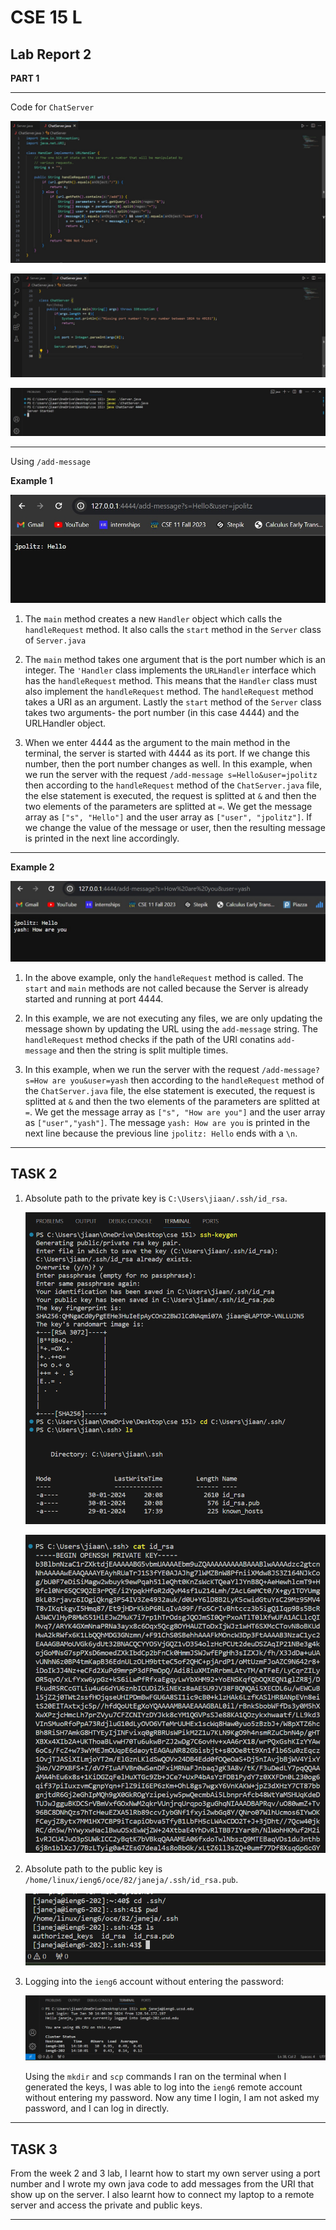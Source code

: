 # CSE 15 L
## Lab Report 2

**PART 1**

***

Code for `ChatServer`

![Image](WhatsApp%20Image%202024-01-30%20at%2011.34.36%20AM.jpeg)

![Image](WhatsApp%20Image%202024-01-30%20at%2011.35.00%20AM.jpeg)

![Image](WhatsApp%20Image%202024-01-30%20at%2011.35.58%20AM.jpeg)

***

Using `/add-message`

**Example 1**
   
![Image](WhatsApp%20Image%202024-01-30%20at%2011.36.47%20AM.jpeg)

1. The `main` method creates a new `Handler` object which calls the `handleRequest` method. It also calls the `start` method in the `Server` class of `Server.java`

2. The `main` method takes one argument that is the port number which is an integer. The `'Handler` class implements the `URLHandler` interface which has the `handleRequest` method. This means that the `Handler` class must also implement the `handleRequest` method. The `handleRequest` method takes a URI as an argument. Lastly the `start` method of the `Server` class takes two arguments- the port number (in this case 4444) and the URLHandler object.

3. When we enter 4444 as the argument to the main method in the terminal, the server is started with 4444 as its port. If we change this number, then the port number changes as well. In this example, when we run the server with the request `/add-message s=Hello&user=jpolitz` then according to the `handleRequest` method of the `ChatServer.java` file, the else statement is executed, the request is splitted at `&` and then the two elements of the parameters are splitted at `=`. We get the message array as `["s", "Hello"]` and the user array as `["user", "jpolitz"]`. If we change the value of the message or user, then the resulting message is printed in the next line accordingly.

***

**Example 2**

![Image](WhatsApp%20Image%202024-01-30%20at%2011.37.11%20AM.jpeg)

1. In the above example, only the `handleRequest` method is called. The `start` and `main` methods are not called because the Server is already started and running at port 4444.

2. In this example, we are not executing any files, we are only updating the message shown by updating the URL using the `add-message` string. The `handleRequest` method checks if the path of the URI conatins `add-message` and then the string is split multiple times.

3. In this example, when we run the server with the request `/add-message?s=How are you&user=yash` then according to the `handleRequest` method of the `ChatServer.java` file, the else statement is executed, the request is splitted at `&` and then the two elements of the parameters are splitted at `=`. We get the message array as `["s", "How are you"]` and the user array as `["user","yash"]`. The message `yash: How are you` is printed in the next line because the previous line `jpolitz: Hello` ends with a `\n`.

***

## TASK 2

1. Absolute path to the private key is `C:\Users\jiaan/.ssh/id_rsa`.
   
   ![Image](Screenshot%202024-01-30%20200948.png)

   ![Image](Screenshot%202024-01-30%20201000.png)

2. Absolute path to the public key is `/home/linux/ieng6/oce/82/janeja/.ssh/id_rsa.pub`.

   ![Image](Screenshot%202024-01-30%20140517.png)

3. Logging into the `ieng6` account without entering the password:

   ![Image](Screenshot%202024-01-30%20141505.png)

   Using the `mkdir` and `scp` commands I ran on the terminal when I generated the keys, I was able to log into the `ieng6` remote account without entering my password. Now any time I login, I am not asked my password, and I can log in directly.

***

## TASK 3

From the week 2 and 3 lab, I learnt how to start my own server using a port number and I wrote my own java code to add messages from the URI that show up on the server. I also learnt how to connect my laptop to a remote server and access the private and public keys.

***


